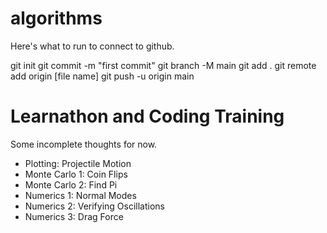 # algorithms

Here's what to run to connect to github.


git init
git commit -m "first commit"
git branch -M main
git add .
git remote add origin [file name]
git push -u origin main




# Learnathon and Coding Training
Some incomplete thoughts for now.


- Plotting: Projectile Motion 
- Monte Carlo 1: Coin Flips
- Monte Carlo 2: Find Pi
- Numerics 1: Normal Modes
- Numerics 2: Verifying Oscillations
- Numerics 3: Drag Force